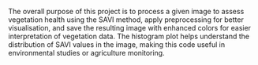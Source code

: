 The overall purpose of this project is to process a given image to assess vegetation health using the SAVI method, apply preprocessing for better visualisation, and save the resulting image with enhanced colors for easier interpretation of vegetation data. The histogram plot helps understand the distribution of SAVI values in the image, making this code useful in environmental studies or agriculture monitoring.